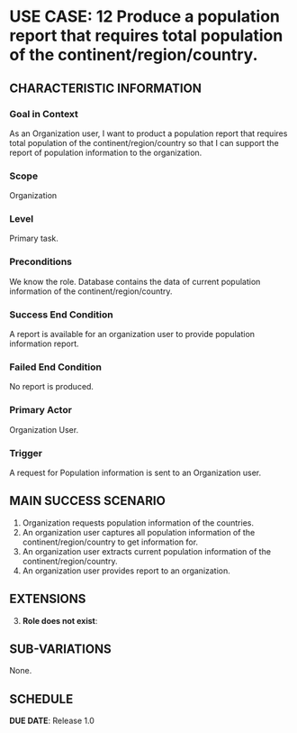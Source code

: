# USE CASE: 12 Produce a population report that requires total population of the continent/region/country.

## CHARACTERISTIC INFORMATION

### Goal in Context

As an Organization user, I want to product a population report that requires total population of the continent/region/country so that I can support the report of population information to the organization.

### Scope

Organization

### Level

Primary task.

### Preconditions

We know the role.  Database contains the data of current population information of the continent/region/country.

### Success End Condition

A report is available for an organization user to provide population information report.

### Failed End Condition

No report is produced.

### Primary Actor

Organization User.

### Trigger

A request for Population information is sent to an Organization user.

## MAIN SUCCESS SCENARIO

1. Organization requests population information of the countries.
2. An organization user captures all population information of the continent/region/country to get information for.
3. An organization user extracts current population information of the continent/region/country.
4. An organization user provides report to an organization.

## EXTENSIONS

3. **Role does not exist**:

## SUB-VARIATIONS

None.

## SCHEDULE

**DUE DATE**: Release 1.0
